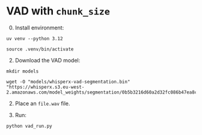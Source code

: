 # VAD with `chunk_size`

0. Install environment:

```
uv venv --python 3.12

source .venv/bin/activate
```

2. Download the VAD model:

```
mkdir models

wget -O "models/whisperx-vad-segmentation.bin" "https://whisperx.s3.eu-west-2.amazonaws.com/model_weights/segmentation/0b5b3216d60a2d32fc086b47ea8c67589aaeb26b7e07fcbe620d6d0b83e209ea/pytorch_model.bin"
```

2. Place an `file.wav` file.

3. Run:

```
python vad_run.py
```
